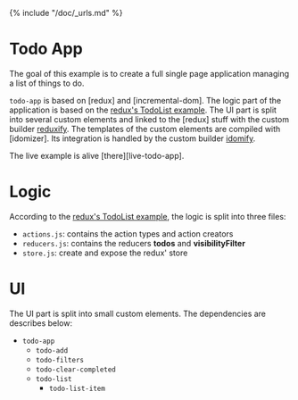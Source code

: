 {% include "/doc/_urls.md" %}
# Todo App

The goal of this example is to create a full single page application managing a list of things to do.

`todo-app` is based on [redux] and [incremental-dom]. 
The logic part of the application is based on the [redux's TodoList example].
The UI part is split into several custom elements and linked to the [redux] stuff with the custom builder [reduxify](../builders/reduxify.md).
The templates of the custom elements are compiled with [idomizer].
Its integration is handled by the custom builder [idomify](../builders/idomify.md).

The live example is alive [there][live-todo-app].

# Logic

According to the [redux's TodoList example], the logic is split into three files:

* `actions.js`: contains the action types and action creators
* `reducers.js`: contains the reducers __todos__  and __visibilityFilter__
* `store.js`: create and expose the redux' store

# UI

The UI part is split into small custom elements. The dependencies are describes below:

* `todo-app`
  * `todo-add`
  * `todo-filters`
  * `todo-clear-completed`
  * `todo-list`
    * `todo-list-item`

[redux's TodoList example]: http://rackt.github.io/redux/docs/basics/ExampleTodoList.html
